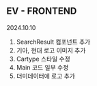 ## EV - FRONTEND ##

2024.10.10
1. SearchResult 컴포넌트 추가
2. 기아, 현대 로고 이미지 추가
3. Cartype 스타일 수정
4. Main 코드 일부 수정
5. 더미데이터에 로고 추가
